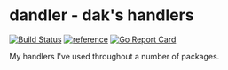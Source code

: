 # dandler - dak's handlers

[![Build Status](https://travis-ci.org/jakdept/dandler.svg?branch=master)](https://travis-ci.org/jakdept/dandler)
[![reference](https://img.shields.io/badge/godoc-reference-blue.svg)](godoc.org/github.com/jakdept/dandler)
[![Go Report Card](https://goreportcard.com/badge/github.com/jakdept/dandler)](https://goreportcard.com/report/github.com/jakdept/dandler)

My handlers I've used throughout a number of packages.
